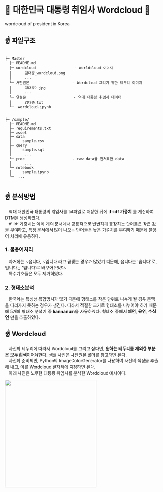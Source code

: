 # :scroll: 대한민국 대통령 취임사 Wordcloud :scroll:
wordcloud of president in Korea

## :point_up: 파일구조
```

├─ Master
  ├─ README.md
  ├─ wordcloud                  - Worldcloud 이미지
  │      김대중_wordcloud.png
  │      ...
  └─ 사진원본                    - Wordcloud 그리기 위한 테두리 이미지
  │      김대중2.jpg
  │      ...
  └─ 연설문                      - 역대 대통령 취임사 데이터
  │      김대중.txt
  └─  wordcloud.ipynb

```

```

├─ /sample/
  ├─ README.md
  ├─ requirements.txt 
  ├─ asset
  ├─ data
  │     sample.csv
  ├─ query
  │     sample.sql
  │      ...
  └─ proc                      - raw data를 전처리한 data
  │      ...
  └─ notebook                   
  │     sample.ipynb
  └─  ...


```

## :point_up: 분석방법
   &nbsp;&nbsp; 역대 대한민국 대통령의 취임사를 txt파일로 저장한 뒤에 **tf-idf 가중치** 를 계산하여 DTM을 생성하였다. <br/>
   &nbsp;&nbsp; tf-idf 가중치는 여러 개의 문서에서 공통적으로 빈번하게 등장하는 단어들은 작은 값을 부여하고, 특정 문서에서 많이 나오는 단어들은 높은 가중치를 부여하기 때문에 불용어 처리에 유용하다.
   ### 1. 불용어처리
   &nbsp;&nbsp; 과거에는 ~읍니다, ~임니다 라고 끝맺는 경우가 많았기 때문에, 읍니다는 '습니다'로, 임니다는 '입니다'로 바꾸어주었다. <br/>
   &nbsp;&nbsp; 특수기호들은 모두 제거하였다.
   
   ### 2. 형태소분석
   &nbsp;&nbsp; 한국어는 특성상 복합명사가 많기 때문에 형태소를 작은 단위로 나누게 될 경우 문맥을 따라가지 못하는 경우가 생긴다. 따라서 적절한 크기로 형태소를 나누어야 하기 때문에 5개의 형태소 분석기 중 **hannanum**을 사용하였다. 형태소 중에서 **체언, 용언, 수식언** 만을 추출하였다.
   
## :point_up: Wordcloud
&nbsp;&nbsp; 사진의 테두리에 따라서 Wordcloud를 그리고 싶다면, **원하는 테두리를 제외한 부분은 모두 흰색**이어야한다. 샘플 사진은 사진원본 폴더를 참고하면 된다. <br/>
&nbsp;&nbsp; 사진이 준비되면, Python의 ImageColorGenerator를 사용하여 사진의 색상을 추출해 내고, 이를 Wordcloud 글자색에 지정하면 된다.<br/>
&nbsp;&nbsp; 아래 사진은 노무현 대통령 취임사를 분석한 Wordcloud 예시이다.

<img src="https://user-images.githubusercontent.com/59464528/96473904-28ca1680-126d-11eb-8383-ac9a518d5654.png" width="300" height="350">
